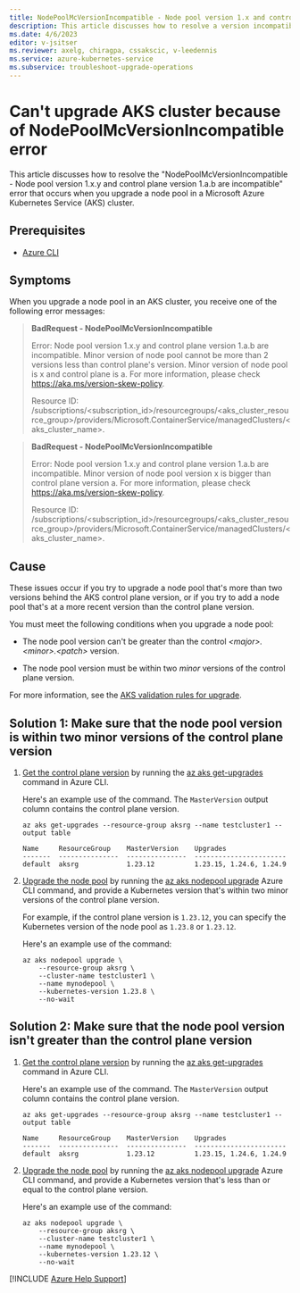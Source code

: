 ```yaml
---
title: NodePoolMcVersionIncompatible - Node pool version 1.x and control plane version 1.y are incompatible
description: This article discusses how to resolve a version incompatibility error that occurs when you upgrade a node pool in an Azure Kubernetes Service (AKS) cluster.
ms.date: 4/6/2023
editor: v-jsitser
ms.reviewer: axelg, chiragpa, cssakscic, v-leedennis
ms.service: azure-kubernetes-service
ms.subservice: troubleshoot-upgrade-operations
---
```

# Can't upgrade AKS cluster because of NodePoolMcVersionIncompatible error

This article discusses how to resolve the "NodePoolMcVersionIncompatible - Node pool version 1.x.y and control plane version 1.a.b are incompatible" error that occurs when you upgrade a node pool in a Microsoft Azure Kubernetes Service (AKS) cluster.

## Prerequisites

- [Azure CLI](/cli/azure/install-azure-cli)

## Symptoms

When you upgrade a node pool in an AKS cluster, you receive one of the following error messages:

> **BadRequest - NodePoolMcVersionIncompatible**
>
> Error: Node pool version 1.x.y and control plane version 1.a.b are incompatible. Minor version of node pool cannot be more than 2 versions less than control plane's version. Minor version of node pool is x and control plane is a. For more information, please check <https://aka.ms/version-skew-policy>.
>
> Resource ID: /subscriptions/\<subscription_id>/resourcegroups/\<aks_cluster_resource_group>/providers/Microsoft.ContainerService/managedClusters/\<aks_cluster_name>.

> **BadRequest - NodePoolMcVersionIncompatible**
>
> Error: Node pool version 1.x.y and control plane version 1.a.b are incompatible. Minor version of node pool version x is bigger than control plane version a. For more information, please check <https://aka.ms/version-skew-policy>.
>
> Resource ID: /subscriptions/\<subscription_id>/resourcegroups/\<aks_cluster_resource_group>/providers/Microsoft.ContainerService/managedClusters/\<aks_cluster_name>.

## Cause

These issues occur if you try to upgrade a node pool that's more than two versions behind the AKS control plane version, or if you try to add a node pool that's at a more recent version than the control plane version.

You must meet the following conditions when you upgrade a node pool:

- The node pool version can't be greater than the control *\<major>.\<minor>.\<patch>* version.

- The node pool version must be within two *minor* versions of the control plane version.

For more information, see the [AKS validation rules for upgrade](/azure/aks/use-multiple-node-pools#validation-rules-for-upgrades).

## Solution 1: Make sure that the node pool version is within two minor versions of the control plane version

1. [Get the control plane version](/azure/aks/tutorial-kubernetes-upgrade-cluster#get-available-cluster-versions) by running the [az aks get-upgrades](/cli/azure/aks#az-aks-get-upgrades) command in Azure CLI.

    Here's an example use of the command. The `MasterVersion` output column contains the control plane version.

    ```azurecli
    az aks get-upgrades --resource-group aksrg --name testcluster1 --output table  
    ```

    ```output
    Name     ResourceGroup    MasterVersion    Upgrades
    -------  ---------------  ---------------  -----------------------
    default  aksrg            1.23.12          1.23.15, 1.24.6, 1.24.9
    ```

2. [Upgrade the node pool](/azure/aks/use-multiple-node-pools#upgrade-a-node-pool) by running the [az aks nodepool upgrade](/cli/azure/aks/nodepool#az-aks-nodepool-upgrade) Azure CLI command, and provide a Kubernetes version that's within two minor versions of the control plane version.

    For example, if the control plane version is `1.23.12`, you can specify the Kubernetes version of the node pool as `1.23.8` or `1.23.12`.

    Here's an example use of the command:

    ```azurecli
    az aks nodepool upgrade \
        --resource-group aksrg \
        --cluster-name testcluster1 \
        --name mynodepool \
        --kubernetes-version 1.23.8 \
        --no-wait
    ```

## Solution 2: Make sure that the node pool version isn't greater than the control plane version

1. [Get the control plane version](/azure/aks/tutorial-kubernetes-upgrade-cluster#get-available-cluster-versions) by running the [az aks get-upgrades](/cli/azure/aks#az-aks-get-upgrades) command in Azure CLI.

    Here's an example use of the command. The `MasterVersion` output column contains the control plane version.

    ```azurecli
    az aks get-upgrades --resource-group aksrg --name testcluster1 --output table  
    ```

    ```output
    Name     ResourceGroup    MasterVersion    Upgrades
    -------  ---------------  ---------------  -----------------------
    default  aksrg            1.23.12          1.23.15, 1.24.6, 1.24.9
    ```

2. [Upgrade the node pool](/azure/aks/use-multiple-node-pools#upgrade-a-node-pool) by running the [az aks nodepool upgrade](/cli/azure/aks/nodepool#az-aks-nodepool-upgrade) Azure CLI command, and provide a Kubernetes version that's less than or equal to the control plane version.

    Here's an example use of the command:

    ```azurecli
    az aks nodepool upgrade \
        --resource-group aksrg \
        --cluster-name testcluster1 \
        --name mynodepool \
        --kubernetes-version 1.23.12 \
        --no-wait
    ```

[!INCLUDE [Azure Help Support](../../includes/azure-help-support.md)]
